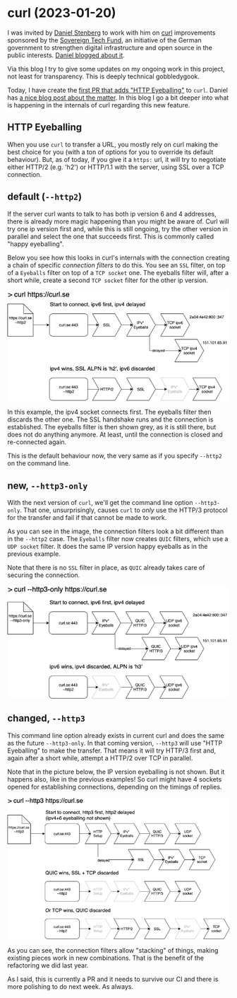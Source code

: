 # curl (2023-01-20)

I was invited by [Daniel Stenberg](https://daniel.haxx.se) to work with him on [curl](https://curl.se) improvements sponsored by the [Sovereign Tech Fund](https://sovereigntechfund.de), an initiative of the German government to strengthen digital infrastructure and open source in the public interests. [Daniel blogged about it](https://daniel.haxx.se/blog/2022/10/19/funded-curl-improvements/).

Via this blog I try to give some updates on my ongoing work in this project, not least for transparency. This is deeply technical gobbledygook.

Today, I have create the [first PR that adds "HTTP Eyeballing"](https://github.com/curl/curl/pull/10325) to `curl`. Daniel has [a nice blog post about the matter](https://daniel.haxx.se/blog/2023/01/12/selecting-http-version-three/). In this blog I go a bit deeper into what is happening in the internals of curl regarding this new feature.

## HTTP Eyeballing

When you use `curl` to transfer a URL, you mostly rely on curl making the best choice for you (with a ton of options for you to override its default behaviour). But, as of today, if you give it a `https:` url, it will try to negotiate either HTTP/2 (e.g. 'h2') or HTTP/1.1 with the server, using SSL over a TCP connection.

## default (`--http2`)

If the server curl wants to talk to has both ip version 6 and 4 addresses, there is already more magic happening than you might be aware of. Curl will try one ip version first and, while this is still ongoing, try the other version in parallel and select the one that succeeds first. This is commonly called "happy eyeballing".

Below you see how this looks in curl's internals with the connection creating a chain of specific *connection filters* to do this. You see an `SSL` filter, on top of a `Eyeballs` filter on top of a `TCP socket` one. The eyeballs filter will, after a short while, create a second `TCP socket` filter for the other ip version.

![](images/curl-he-http2.png)

In this example, the ipv4 socket connects first. The eyeballs filter then discards the other one. The SSL handshake runs and the connection is established. The eyeballs filter is then shown grey, as it is still there, but does not do anything anymore. At least, until the connection is closed and re-connected again.

This is the default behaviour now, the very same as if you specify `--http2` on the command line.

## new, `--http3-only`

With the next version of `curl`, we'll get the command line option `--http3-only`. That one, unsurprisingly, causes `curl` to *only* use the HTTP/3 protocol for the transfer and fail if that cannot be made to work.

As you can see in the image, the connection filters look a bit different than in the `--http2` case. The `Eyeballs` filter now creates `QUIC` filters, which use a `UDP socket` filter. It does the same IP version happy eyeballs as in the previous example.

Note that there is no `SSL` filter in place, as `QUIC` already takes care of securing the connection.

![](images/curl-he-http3-only.png)

## changed, `--http3`

This command line option already exists in current curl and does the same as the future `--http3-only`. In that coming version, `--http3` will use "HTTP Eyeballing" to make the transfer. That means it will try HTTP/3 first and, again after a short while, attempt a HTTP/2 over TCP in parallel. 

Note that in the picture below, the IP version eyeballing is not shown. But it happens also, like in the previous examples! So curl might have 4 sockets opened for establishing connections, depending on the timings of replies.

![](images/curl-he-http3.png)

As you can see, the connection filters allow "stacking" of things, making existing pieces work in new combinations. That is the benefit of the refactoring we did last year.

As I said, this is currently a PR and it needs to survive our CI and there is more polishing to do next week. As always.